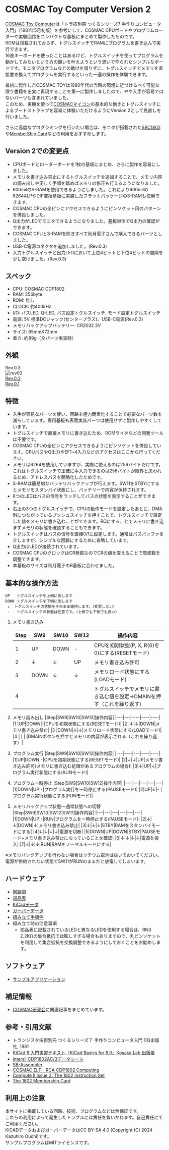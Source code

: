 # COSMAC Toy Computer Version 2

[COSMAC Toy Computer](https://github.com/kanpapa/cosmac_toy)は「トラ技別冊 つくるシリーズ7 手作りコンピュータ入門」（1981年5月初版）を参考にして、COSMAC CPUボードやプログラムローダーや実験回路をコンパクトな基板にまとめて製作したものです。  
ROMは搭載されておらず、トグルスイッチでRAMにプログラムを書き込んで実行できます。  
16進キーボードを使ったことはあるけど、トグルスイッチを使ってプログラムを動かしてみたいという方の願いを叶えようという思いで作られたシンプルなボードです。モニタプログラムなどの助けを借りずに、トグルスイッチでメモリを直接書き換えてプログラムを実行するといった一連の操作を体験できます。

最初に製作したCOSMAC TOYは1980年代の当時の環境に近づけるべく可能な限り書籍を忠実に再現することを第一に製作しましたので、やや入手が容易ではないパーツも含まれていました。  
このため、実機を使って[COSMACマイコン](https://kanpapa.com/cosmac/cosmac-cpu)の基本的な動きとトグルスイッチによるブートストラップを容易に体験いただけるようにVersion 2として見直しを行いました。

さらに高度なプログラミングを行いたい場合は、モニタが搭載された[SBC1802](https://vintagechips.wordpress.com/2021/04/13/sbc1802fixed/)や[MemberShip Card](https://www.sunrise-ev.com/1802.htm)などの利用をおすすめします。

## Version 2での変更点

* CPUボードとローダーボードを1枚の基板にまとめ、さらに製作を容易にしました。
* メモリを書き込み禁止にするトグルスイッチを追加することで、メモリ内容の読み出しや正しく手順を踏めばメモリの修正も行えるようになりました。
* 600milのS-RAMを使用できるようにしました。これにより600milの6264ALPやDIP変換基板に実装したフラットパッケージのS-RAMも使用できます。
* COSMAC CPUの全ピンにアクセスできるようにピンソケット用のパターンを併設しました。
* Q出力がLEDでモニタできるようになりました。基板単体でQ出力の確認ができます。
* COSMAC CPUとS-RAMを除きすべて秋月電子さんで購入できるパーツとしました。
* USB-C電源コネクタを追加しました。(Rev.0.3)
* 入力トグルスイッチと出力LEDにおいて上位4ビットと下位4ビットの間隔を少し空けました。(Rev.0.3)

## スペック

* CPU: COSMAC CDP1802
* RAM: 256byte
* ROM: 無し
* CLOCK: 約400kHz
* I/O: バスLED, Q-LED, バス設定トグルスイッチ, モード設定トグルスイッチ
* 電源: 5V 標準DCジャック(センタープラス)、USB-C電源(Rev.0.3)
* メモリバックアップバッテリー: CR2032 3V
* サイズ: 95mmX72mm
* 重さ: 約89g（全パーツ実装時）

## 外観
Rev.0.3  
![rev03](/docs/images/cosmac_toy_v2-rev03-300mil.jpg)  
[Rev.0.2](/docs/images/cosmac_toy_v2-rev02-600mil.jpg)  
[Rev.0.1](/docs/images/cosmac_toy_v2-rev01-prototype.jpg)  

## 特徴

* 入手が容易なパーツを使い、回路を極力簡素化することで必要なパーツ数を減らしています。専用基板も表面実装パーツは使用せずに製作しやすくしています。
* トグルスイッチで直接メモリに書き込むため、ROMライタなどの開発ツールは不要です。
* COSMAC CPUの全ピンにアクセスできるようにピンソケットを併設しています。CPUバスやQ出力やEF1~4入力などのアクセスはここから行ってください。
* メモリは6264を使用していますが、実際に使えるのは256バイトだけです。これはトグルスイッチで正確に手入力できるのは256バイトが限界と思われるため、アドレスバスを簡略化したためです。
* S-RAMは簡易的なバッテリバックアップが行えます。SW11をSTBYにするとメモリをスタンバイ状態にし、バッテリーで内容が保持されます。
* 8つのLEDはバスの信号をラッチしてバスの状態を表示することができます。
* 右上の3つのトグルスイッチで、CPUの動作モードを設定したあとに、DMA INにつながっているプッシュスイッチを押すことで、トグルスイッチで設定した値をメモリに書き込むことができます。ROにすることでメモリに書き込まずメモリの状態を確認することもできます。
* トグルスイッチはバスの信号を直接0/1に設定します。通常はバスバッファを介しますが、シンプルな回路にするために省略しています。
* Q出力はLEDが接続されています。  
* COSMAC CPUのクロックはCR発振なのでCRの値を変えることで周波数を調整できます。
* 本基板のサイズは秋月電子のB基板に合わせました。

## 基本的な操作方法

    UP   トグルスイッチを上側に倒します
    DOWN トグルスイッチを下側に倒します
     ↓  トグルスイッチの状態をそのまま維持します。（変更しない）
     -   トグルスイッチの状態は任意です。（上側でも下側でも良い）

1. メモリ書き込み

    |Step|SW9|SW10|SW12|操作内容|
    |---|----|---|----|----|
    |1	|UP|DOWN|-|CPUを初期状態(P, X, R(0)を0)にする(RESETモード)|	
    |2	|↓|↓|UP|メモリ書き込み許可|
    |3	|DOWN|↓|↓|メモリロード状態にする(LOADモード)|
    |4	|| | |トグルスイッチでメモリに書き込む値を設定→DMAINを押す（これを繰り返す） |

1. メモリ読み出し
    |Step|SW9|SW10|SW12|操作内容|
    |---|---|----|----|----|
    |1	|UP|DOWN|-|CPUを初期状態にする(RESETモード)|
    |2  |↓|↓|DOWN|メモリ書き込み禁止|
	|3  |DOWN|↓|↓|メモリロード状態にする(LOADモード)|	
	|4  | | | |DMAINボタンを押すとメモリの内容が表示される（これを繰り返す）|		

1. プログラム実行
    |Step|SW9|SW10|SW12|操作内容|
    |---|----|---|----|----|
    |1|UP|DOWN|-|CPUを初期状態にする(RESETモード)|
    |2|↓|↓|UP|メモリ書き込み許可(メモリに書き込む処理があるプログラムの場合)|	
	|3|↓|UP|↓|プログラム実行状態にする(RUNモード)|

1. プログラム一時停止
    |Step|SW9|SW10|SW12|操作内容|
    |---|---|---|---|---|
	|1|DOWN|UP|-|プログラム実行を一時停止する(PAUSEモード)|
	|2|UP|↓|- |プログラム実行状態にする(RUNモード)|

1. メモリバックアップ状態〜通常状態への切替
    |Step|SW9|SW10|SW12|SW11|操作内容|
    |---|---|---|---|---|---|
    |1|DOWN|UP|-|RUN|プログラムを一時停止する(PAUSEモード)|
    |2|↓|↓|DOWN|↓|メモリ書き込み禁止|
    |3|↓|↓|↓|STBY|RAMをスタンバイモードにする|
    |4|↓|↓|↓|↓|電源を切断|
    |5|DOWN|UP|DOWN|STBY|PAUSEモード+メモリ書き込み禁止になっていることを確認|
    |6|↓|↓|↓|↓|電源を投入|
    |7|↓|↓|↓|RUN|RAMをノーマルモードにする|

※メモリバックアップを行わない場合はリチウム電池は抜いておいてください。電源が供給されない状態でSW11がRUNのままだと放電してしまいます。

## ハードウェア

- [回路図](/schematics/)
- [部品表](/bom/)
- [KiCadデータ](/kicad/)
- [ガーバーデータ](/gerber/)
- [組み立て手順例](/docs/Assembly_instruction/)
- 組み立て時の注意事項  
    - 部品表に記載されているLEDと異なるLEDを使用する場合は、RN3 2.2KΩの集合抵抗では眩しすぎる場合もありますので、丸ピンソケットを利用して集合抵抗を交換調整できるようにしておくことをお勧めします。

## ソフトウェア
 
- [サンプルアプリケーション](/programs/)

## 補足情報

- [COSMAC研究会](https://kanpapa.com/cosmac/)に関連記事をまとめています。

## 参考・引用文献

- トランジスタ技術別冊 つくるシリーズ７ 手作りコンピュータ入門 CQ出版社, 1981
- [KiCad 8 入門実習テキスト『KiCad Basics for 8.0』Kosaka.Lab.出版掛](https://kosakalab.booth.pm/items/5554691)
- [intersil CDP1802AC/3データシート](https://www.renesas.com/jp/ja/www/doc/datasheet/cdp1802ac-3.pdf)
- [SB-Assembler](https://www.sbprojects.net/sbasm/)
- [COSMAC ELF - RCA CDP1802 Computing](http://www.cosmacelf.com/)
- [Compute II Issue 3: The 1802 Instruction Set](https://www.atarimagazines.com/computeii/issue3/page52.php)
- [The 1802 Membership Card](http://www.sunrise-ev.com/1802.htm)

## 利用上の注意

本サイトに掲載している回路、技術、プログラムなどは無保証です。  
これらの利用によって発生したトラブルには責任を負いかねます。自己責任にてご利用ください。  
KiCADデータおよびガーバーデータはCC BY-SA 4.0 (Copyright (C) 2024 Kazuhiro Ouchi)です。  
サンプルプログラムはMITライセンスです。  

